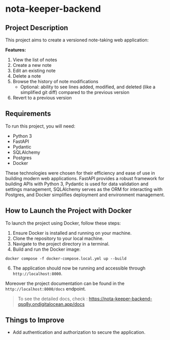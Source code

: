 # nota-keeper-backend

## Project Description

This project aims to create a versioned note-taking web application:

**Features:**

1. View the list of notes
2. Create a new note
3. Edit an existing note
4. Delete a note
5. Browse the history of note modifications
    - Optional: ability to see lines added, modified, and deleted (like a simplified git diff) compared to the previous version
6. Revert to a previous version

## Requirements

To run this project, you will need:

- Python 3
- FastAPI
- Pydantic
- SQLAlchemy
- Postgres
- Docker

These technologies were chosen for their efficiency and ease of use in building modern web applications. FastAPI provides a robust framework for building APIs with Python 3, Pydantic is used for data validation and settings management, SQLAlchemy serves as the ORM for interacting with Postgres, and Docker simplifies deployment and environment management.

## How to Launch the Project with Docker

To launch the project using Docker, follow these steps:

1. Ensure Docker is installed and running on your machine.
2. Clone the repository to your local machine.
3. Navigate to the project directory in a terminal.
4. Build and run the Docker image:

```
docker compose -f docker-compose.local.yml up --build
```

6. The application should now be running and accessible through `http://localhost:8000`.

Moreover the project documentation can be found in the `http://localhost:8000/docs` endpoint.

> To see the detailed docs, check : https://nota-keeper-backend-qsq8y.ondigitalocean.app/docs

## Things to Improve

- Add authentication and authorization to secure the application.
